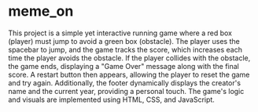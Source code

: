 # meme_on

This project is a simple yet interactive running game where a red box (player) must jump to avoid a green box (obstacle). The player uses the spacebar to jump, and the game tracks the score, which increases each time the player avoids the obstacle. If the player collides with the obstacle, the game ends, displaying a "Game Over" message along with the final score. A restart button then appears, allowing the player to reset the game and try again. Additionally, the footer dynamically displays the creator's name and the current year, providing a personal touch. The game's logic and visuals are implemented using HTML, CSS, and JavaScript.
